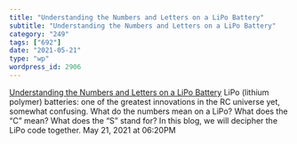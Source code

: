 ```yaml
---
title: "Understanding the Numbers and Letters on a LiPo Battery"
subtitle: "Understanding the Numbers and Letters on a LiPo Battery"
category: "249"
tags: ["692"]
date: "2021-05-21"
type: "wp"
wordpress_id: 2906
---
```

[ Understanding the Numbers and Letters on a LiPo Battery](https://hobbyking.com/en_us/blog/cat/battery/post/reading-and-understanding-lipo-batteries?utm_campaign=192128_Top%205%20Blog%20Articles%20%28April%202021%29&utm_medium=email&utm_source=dotmailer&dm_i=4SQP,448W,9PNVA,EC3Y,1)
 LiPo (lithium polymer) batteries: one of the greatest innovations in the RC universe yet, somewhat confusing. What do the numbers mean on a LiPo? What does the “C” mean? What does the “S” stand for? In this blog, we will decipher the LiPo code together.
May 21, 2021 at 06:20PM